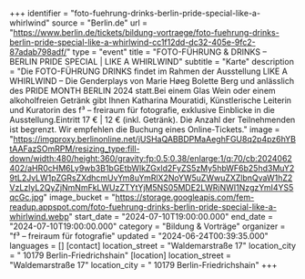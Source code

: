 +++
identifier = "foto-fuehrung-drinks-berlin-pride-special-like-a-whirlwind"
source = "Berlin.de"
url = "https://www.berlin.de/tickets/bildung-vortraege/foto-fuehrung-drinks-berlin-pride-special-like-a-whirlwind-cc1f12dd-dc32-405e-9fc2-87adab798adf/"
type = "event"
title = "FOTO-FÜHRUNG & DRINKS – BERLIN PRIDE SPECIAL | LIKE A WHIRLWIND"
subtitle = "Karte"
description = "Die FOTO-FÜHRUNG  DRINKS findet im Rahmen der Ausstellung LIKE A WHIRLWIND – Die Genderplays von Marie Høeg  Bolette Berg und anlässlich des PRIDE MONTH BERLIN 2024 statt.Bei einem Glas Wein oder einem alkoholfreien Getränk gibt Ihnen Katharina Mouratidi, Künstlerische Leiterin und Kuratorin des f³ – freiraum für fotografie, exklusive Einblicke in die Ausstellung.Eintritt 17 € | 12 € (inkl. Getränk). Die Anzahl der Teilnehmenden ist begrenzt. Wir empfehlen die Buchung eines Online-Tickets."
image = "https://imgproxy.berlinonline.net/jUSHaQABBDPMaAeghFGU8q2p4pz6hYBtAAFazSOmRPM/resizing_type:fill-down/width:480/height:360/gravity:fp:0.5:0.38/enlarge:1/q:70/cb:2024062402/aHR0cHM6Ly9wb3B1bGEtbWlkZGxld2FyZS5zMy5hbWF6b25hd3MuY29tL2JvLW1pZGRsZXdhcmUvYm8uYmRlX2NoYW5uZWwuZXZlbnQvaW1hZ2VzLzIyL2QyZjNmNmFkLWUzZTYtYjM5NS05MDE2LWRjNWI1NzgzYmI4YS5qcGc.jpg"
image_bucket = "https://storage.googleapis.com/fem-readup.appspot.com/foto-fuehrung-drinks-berlin-pride-special-like-a-whirlwind.webp"
start_date = "2024-07-10T19:00:00.000"
end_date = "2024-07-10T19:00:00.000"
category = "Bildung & Vorträge"
organizer = "f³ – freiraum für fotografie"
updated = "2024-06-24T00:39:35.000"
languages = []
[contact]
location_street = "Waldemarstraße 17"
location_city = " 10179 Berlin-Friedrichshain"
[location]
location_street = "Waldemarstraße 17"
location_city = " 10179 Berlin-Friedrichshain"
+++